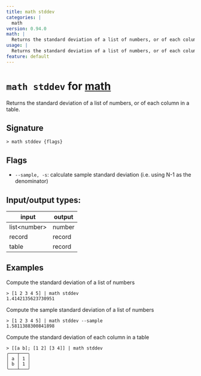 ```yaml
---
title: math stddev
categories: |
  math
version: 0.94.0
math: |
  Returns the standard deviation of a list of numbers, or of each column in a table.
usage: |
  Returns the standard deviation of a list of numbers, or of each column in a table.
feature: default
---
```

<!-- This file is automatically generated. Please edit the command in https://github.com/nushell/nushell instead. -->

# `math stddev` for [math](/commands/categories/math.md)

<div class='command-title'>Returns the standard deviation of a list of numbers, or of each column in a table.</div>

## Signature

```> math stddev {flags} ```

## Flags

 -  `--sample, -s`: calculate sample standard deviation (i.e. using N-1 as the denominator)


## Input/output types:

| input        | output |
| ------------ | ------ |
| list\<number\> | number |
| record       | record |
| table        | record |
## Examples

Compute the standard deviation of a list of numbers
```nu
> [1 2 3 4 5] | math stddev
1.4142135623730951
```

Compute the sample standard deviation of a list of numbers
```nu
> [1 2 3 4 5] | math stddev --sample
1.5811388300841898
```

Compute the standard deviation of each column in a table
```nu
> [[a b]; [1 2] [3 4]] | math stddev
╭───┬───╮
│ a │ 1 │
│ b │ 1 │
╰───┴───╯
```
